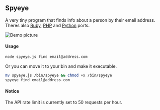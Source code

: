 ## Spyeye

A very tiny program that finds info about a person by their email address. Theres also [Ruby](https://github.com/the4dpatrick/find-any-email),
[PHP](https://github.com/florianv/snoop) and [Python](https://github.com/jordan-wright/rapportive) ports.

![Demo picture](http://i.imgur.com/yAVdh2Y.png)

#### Usage

```sh
node spyeye.js find email@address.com
```

Or you can move it to your bin and make it executable.
 ```sh
 mv spyeye.js /bin/spyeye && chmod +x /bin/spyeye
 spyeye find email@address.com
 ```

#### Notice

 The API rate limit is currently set to 50 requests per hour.

